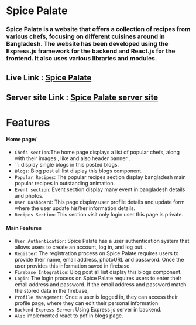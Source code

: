# Spice Palate

### Spice Palate is a website that offers a collection of recipes from various chefs, focusing on different cuisines around in Bangladesh. The website has been developed using the Express.js framework for the backend and React.js for the frontend. It also uses various libraries and modules.

## Live Link : [Spice Palate](https://spice-palate.web.app/)

## Server site Link : [Spice Palate server site](https://spice-palate-backend.vercel.app/chefs)

# Features

#### Home page/

- `Chefs section`:The home page displays a list of popular chefs, along with their images , like and also header banner .
- ``: display single blogs in this posted blogs.
- `Blogs`: Blog post all list display this blogs component.
- `Popular Recipes`: The popular recipes section display bangladesh main popular recipes in outstanding animation.
- `Event section`: Event section display many event in bangladesh details and photos.
- `User Dashboard`: This page display user profile details and update form where the user update his/her information details.
- `Recipes Section`: This section visit only login user this page is private.

#### Main Features

- `User Authentication`: Spice Palate has a user authentication system that allows users to create an account, log in, and log out. .
- `Register`: The registration process on Spice Palate requires users to provide their name, email address, photoURL and password. Once the user provides this information saved in firebase.
- `Firebase Integration`: Blog post all list display this blogs component.
- `Login`: The login process on Spice Palate requires users to enter their email address and password. If the email address and password match the stored data in the firebase,
- `Profile Management`: Once a user is logged in, they can access their profile page, where they can edit their personal information
- `Backend Express Server`: Using Express js server in backend.
- `Also` implemented react to pdf in blogs page.
